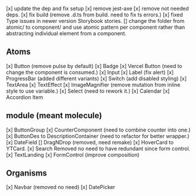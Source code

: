 [x] update the dep and fix setup
[x] remove jest-axe
[x] remove not needed deps.
[x] fix build (remove .d.ts from build. need to fix ts errors.)
[x] fixed Type issues in newer version Storybook stories.
[] change the folder from atomic/ to component/ and use atomic pattern per component rather than abstracting individual element from a component.

## Atoms

[x] Button (remove pulse by default)
[x] Badge
[x] Vercel Button (need to change the component is consumed.)
[x] Input
[x] Label (fix alert)
[x] ProgressBar (added different variants)
[x] Switch (add disabled styling)
[x] TextArea
[x] TextEffect
[x] ImageMagnifier (remove mutation from inline style to use variable.)
[x] Select (need to rework it.)
[x] Calendar
[x] Accordion Item

## module (meant molecule)

[x] ButtonGroup
[x] CounterComponent (need to combine counter into one.)
[x] ButtonDes to DescriptionContainer (need to refactor for better wrapper.)
[x] DateField
[] DragNDrop (removed, need remake)
[x] HoverCard to YTCard.
[x] Search Removed no need to have redundant since form control.
[x] TextLanding
[x] FormControl (improve composition)

## Organisms

[x] Navbar (removed no need)
[x] DatePicker
